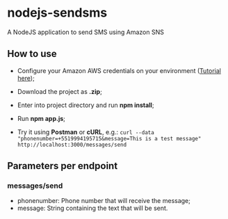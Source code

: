 # nodejs-sendsms
A NodeJS application to send SMS using Amazon SNS

## How to use

- Configure your Amazon AWS credentials on your environment ([Tutorial here](https://docs.aws.amazon.com/sdk-for-javascript/v2/developer-guide/loading-node-credentials-shared.html));
- Download the project as **.zip**;
- Enter into project directory and run **npm install**;
- Run **npm app.js**;

- Try it using **Postman** or **cURL**, e.g.: `curl --data "phonenumber=+5519994195715&message=This is a test message" http://localhost:3000/messages/send`

## Parameters per endpoint
### messages/send
- phonenumber: Phone number that will receive the message;
- message: String containing the text that will be sent.
